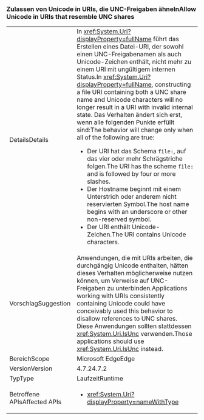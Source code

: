 ### <a name="allow-unicode-in-uris-that-resemble-unc-shares"></a><span data-ttu-id="719ce-101">Zulassen von Unicode in URIs, die UNC-Freigaben ähneln</span><span class="sxs-lookup"><span data-stu-id="719ce-101">Allow Unicode in URIs that resemble UNC shares</span></span>

|   |   |
|---|---|
|<span data-ttu-id="719ce-102">Details</span><span class="sxs-lookup"><span data-stu-id="719ce-102">Details</span></span>|<span data-ttu-id="719ce-103">In <xref:System.Uri?displayProperty=fullName> führt das Erstellen eines Datei-URI, der sowohl einen UNC-Freigabenamen als auch Unicode-Zeichen enthält, nicht mehr zu einem URI mit ungültigem internen Status.</span><span class="sxs-lookup"><span data-stu-id="719ce-103">In <xref:System.Uri?displayProperty=fullName>, constructing a file URI containing both a UNC share name and Unicode characters will no longer result in a URI with invalid internal state.</span></span> <span data-ttu-id="719ce-104">Das Verhalten ändert sich erst, wenn alle folgenden Punkte erfüllt sind:</span><span class="sxs-lookup"><span data-stu-id="719ce-104">The behavior will change only when all of the following are true:</span></span><ul><li><span data-ttu-id="719ce-105">Der URI hat das Schema <code>file:</code>, auf das vier oder mehr Schrägstriche folgen.</span><span class="sxs-lookup"><span data-stu-id="719ce-105">The URI has the scheme <code>file:</code> and is followed by four or more slashes.</span></span></li><li><span data-ttu-id="719ce-106">Der Hostname beginnt mit einem Unterstrich oder anderem nicht reservierten Symbol.</span><span class="sxs-lookup"><span data-stu-id="719ce-106">The host name begins with an underscore or other non-reserved symbol.</span></span></li><li><span data-ttu-id="719ce-107">Der URI enthält Unicode-Zeichen.</span><span class="sxs-lookup"><span data-stu-id="719ce-107">The URI contains Unicode characters.</span></span></li></ul>|
|<span data-ttu-id="719ce-108">Vorschlag</span><span class="sxs-lookup"><span data-stu-id="719ce-108">Suggestion</span></span>|<span data-ttu-id="719ce-109">Anwendungen, die mit URIs arbeiten, die durchgängig Unicode enthalten, hätten dieses Verhalten möglicherweise nutzen können, um Verweise auf UNC-Freigaben zu unterbinden.</span><span class="sxs-lookup"><span data-stu-id="719ce-109">Applications working with URIs consistently containing Unicode could have conceivably used this behavior to disallow references to UNC shares.</span></span> <span data-ttu-id="719ce-110">Diese Anwendungen sollten stattdessen <xref:System.Uri.IsUnc> verwenden.</span><span class="sxs-lookup"><span data-stu-id="719ce-110">Those applications should use <xref:System.Uri.IsUnc> instead.</span></span>|
|<span data-ttu-id="719ce-111">Bereich</span><span class="sxs-lookup"><span data-stu-id="719ce-111">Scope</span></span>|<span data-ttu-id="719ce-112">Microsoft Edge</span><span class="sxs-lookup"><span data-stu-id="719ce-112">Edge</span></span>|
|<span data-ttu-id="719ce-113">Version</span><span class="sxs-lookup"><span data-stu-id="719ce-113">Version</span></span>|<span data-ttu-id="719ce-114">4.7.2</span><span class="sxs-lookup"><span data-stu-id="719ce-114">4.7.2</span></span>|
|<span data-ttu-id="719ce-115">Typ</span><span class="sxs-lookup"><span data-stu-id="719ce-115">Type</span></span>|<span data-ttu-id="719ce-116">Laufzeit</span><span class="sxs-lookup"><span data-stu-id="719ce-116">Runtime</span></span>|
|<span data-ttu-id="719ce-117">Betroffene APIs</span><span class="sxs-lookup"><span data-stu-id="719ce-117">Affected APIs</span></span>|<ul><li><xref:System.Uri?displayProperty=nameWithType></li></ul>|

